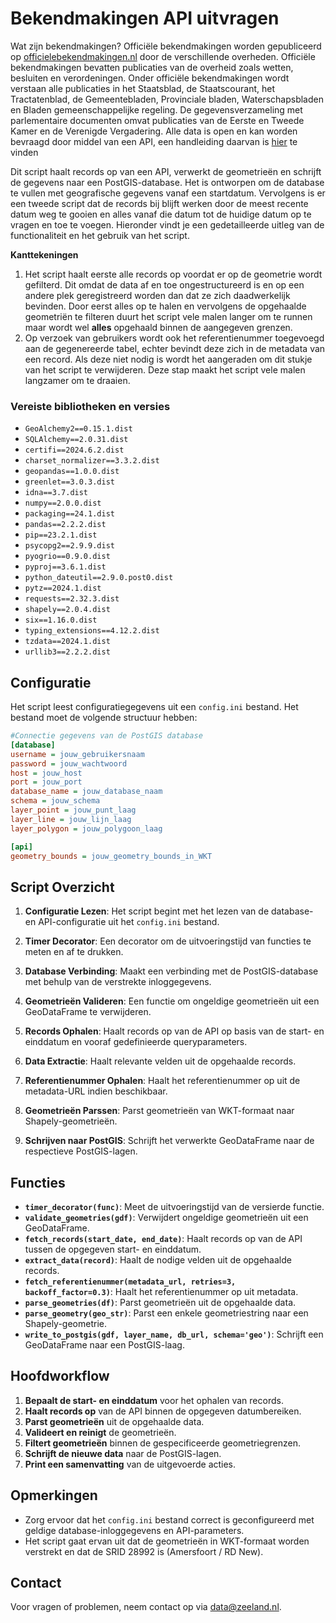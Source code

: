 
# Bekendmakingen API uitvragen

Wat zijn bekendmakingen? Officiële bekendmakingen worden gepubliceerd op [officielebekendmakingen.nl](https://www.officielebekendmakingen.nl/) door de verschillende overheden. Officiële bekendmakingen bevatten publicaties van de overheid zoals wetten, besluiten en verordeningen. Onder officiële bekendmakingen wordt verstaan alle publicaties in het Staatsblad, de Staatscourant, het Tractatenblad, de Gemeentebladen, Provinciale bladen, Waterschapsbladen en Bladen gemeenschappelijke regeling. De gegevensverzameling met parlementaire documenten omvat publicaties van de Eerste en Tweede Kamer en de Verenigde Vergadering. Alle data is open en kan worden bevraagd door middel van een API, een handleiding daarvan is [hier](https://data.overheid.nl/sites/default/files/dataset/d0cca537-44ea-48cf-9880-fa21e1a7058f/resources/Handleiding%2BSRU%2B2.0.pdf) te vinden


Dit script haalt records op van een API, verwerkt de geometrieën en schrijft de gegevens naar een PostGIS-database. Het is ontworpen om de database te vullen met geografische gegevens vanaf een startdatum. Vervolgens is er een tweede script dat de records bij blijft werken door de meest recente datum weg te gooien en alles vanaf die datum tot de huidige datum op te vragen en toe te voegen. Hieronder vindt je een gedetailleerde uitleg van de functionaliteit en het gebruik van het script. 

**Kanttekeningen** 
1. Het script haalt eerste alle records op voordat er op de geometrie wordt gefilterd. Dit omdat de data af en toe ongestructureerd is en op een andere plek geregistreerd worden dan dat ze zich daadwerkelijk bevinden. Door eerst alles op te halen en vervolgens de opgehaalde geometriën te filteren duurt het script vele malen langer om te runnen maar wordt wel **alles** opgehaald binnen de aangegeven grenzen.
2. Op verzoek van gebruikers wordt ook het referentienummer toegevoegd aan de gegenereerde tabel, echter bevindt deze zich in de metadata van een record. Als deze niet nodig is wordt het aangeraden om dit stukje van het script te verwijderen. Deze stap maakt het script vele malen langzamer om te draaien. 

### Vereiste bibliotheken en versies

- `GeoAlchemy2==0.15.1.dist`
- `SQLAlchemy==2.0.31.dist`
- `certifi==2024.6.2.dist`
- `charset_normalizer==3.3.2.dist`
- `geopandas==1.0.0.dist`
- `greenlet==3.0.3.dist`
- `idna==3.7.dist`
- `numpy==2.0.0.dist`
- `packaging==24.1.dist`
- `pandas==2.2.2.dist`
- `pip==23.2.1.dist`
- `psycopg2==2.9.9.dist`
- `pyogrio==0.9.0.dist`
- `pyproj==3.6.1.dist`
- `python_dateutil==2.9.0.post0.dist`
- `pytz==2024.1.dist`
- `requests==2.32.3.dist`
- `shapely==2.0.4.dist`
- `six==1.16.0.dist`
- `typing_extensions==4.12.2.dist`
- `tzdata==2024.1.dist`
- `urllib3==2.2.2.dist`

## Configuratie

Het script leest configuratiegegevens uit een `config.ini` bestand. Het bestand moet de volgende structuur hebben:

```ini
#Connectie gegevens van de PostGIS database
[database]
username = jouw_gebruikersnaam
password = jouw_wachtwoord
host = jouw_host
port = jouw_port
database_name = jouw_database_naam
schema = jouw_schema
layer_point = jouw_punt_laag
layer_line = jouw_lijn_laag
layer_polygon = jouw_polygoon_laag

[api]
geometry_bounds = jouw_geometry_bounds_in_WKT
```

## Script Overzicht

1. **Configuratie Lezen**: Het script begint met het lezen van de database- en API-configuratie uit het `config.ini` bestand.

2. **Timer Decorator**: Een decorator om de uitvoeringstijd van functies te meten en af te drukken.

3. **Database Verbinding**: Maakt een verbinding met de PostGIS-database met behulp van de verstrekte inloggegevens.

4. **Geometrieën Valideren**: Een functie om ongeldige geometrieën uit een GeoDataFrame te verwijderen.

5. **Records Ophalen**: Haalt records op van de API op basis van de start- en einddatum en vooraf gedefinieerde queryparameters.

6. **Data Extractie**: Haalt relevante velden uit de opgehaalde records.

7. **Referentienummer Ophalen**: Haalt het referentienummer op uit de metadata-URL indien beschikbaar.

8. **Geometrieën Parssen**: Parst geometrieën van WKT-formaat naar Shapely-geometrieën.

9. **Schrijven naar PostGIS**: Schrijft het verwerkte GeoDataFrame naar de respectieve PostGIS-lagen.

## Functies

- **`timer_decorator(func)`**: Meet de uitvoeringstijd van de versierde functie.
- **`validate_geometries(gdf)`**: Verwijdert ongeldige geometrieën uit een GeoDataFrame.
- **`fetch_records(start_date, end_date)`**: Haalt records op van de API tussen de opgegeven start- en einddatum.
- **`extract_data(record)`**: Haalt de nodige velden uit de opgehaalde records.
- **`fetch_referentienummer(metadata_url, retries=3, backoff_factor=0.3)`**: Haalt het referentienummer op uit metadata.
- **`parse_geometries(df)`**: Parst geometrieën uit de opgehaalde data.
- **`parse_geometry(geo_str)`**: Parst een enkele geometriestring naar een Shapely-geometrie.
- **`write_to_postgis(gdf, layer_name, db_url, schema='geo')`**: Schrijft een GeoDataFrame naar een PostGIS-laag.

## Hoofdworkflow

1. **Bepaalt de start- en einddatum** voor het ophalen van records.
2. **Haalt records op** van de API binnen de opgegeven datumbereiken.
3. **Parst geometrieën** uit de opgehaalde data.
4. **Valideert en reinigt** de geometrieën.
5. **Filtert geometrieën** binnen de gespecificeerde geometriegrenzen.
6. **Schrijft de nieuwe data** naar de PostGIS-lagen.
7. **Print een samenvatting** van de uitgevoerde acties.

## Opmerkingen

- Zorg ervoor dat het `config.ini` bestand correct is geconfigureerd met geldige database-inloggegevens en API-parameters.
- Het script gaat ervan uit dat de geometrieën in WKT-formaat worden verstrekt en dat de SRID 28992 is (Amersfoort / RD New).

## Contact

Voor vragen of problemen, neem contact op via [data@zeeland.nl](mailto:data@zeeland.nl).
